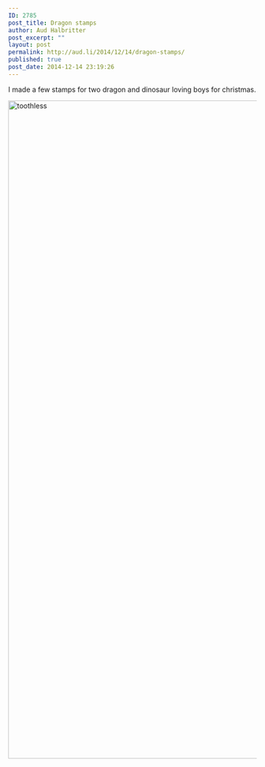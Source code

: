 ```yaml
---
ID: 2785
post_title: Dragon stamps
author: Aud Halbritter
post_excerpt: ""
layout: post
permalink: http://aud.li/2014/12/14/dragon-stamps/
published: true
post_date: 2014-12-14 23:19:26
---
```

I made a few stamps for two dragon and dinosaur loving boys for christmas.

<a href="http://aud.li/wp-content/uploads/2014/12/toothless.jpg"><img class="alignnone size-full wp-image-2788" src="http://aud.li/wp-content/uploads/2014/12/toothless.jpg" alt="toothless" width="1000" height="1333" /></a>